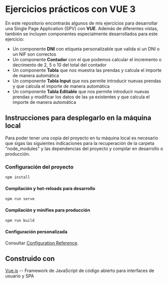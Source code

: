 # Ejercicios prácticos con VUE 3

En este repositorio encontrarás algunos de mis ejercicios para desarrollar una Single Page Application (SPV) con **VUE**. Además de diferentes vistas, también se incluyen componentes especialmente desarrollados para este ejercicio:

* Un componente **DNI** con etiqueta personalizable que valida si un DNI o un NIF son correctos
* Un componente **Contador** con el que podemos calcular el incremento o decrimento de 2, 5 o 10 del total del contador
* Un componente **Tabla** que nos muestra las prendas y calcula el importe de manera automática
* Un componente **Tabla Input** que nos permite introducir nuevas prendas y que calcula el importe de manera automática
* Un componente **Tabla Editable** que nos permite introducir nuevas prendas y modificar los datos de las ya existentes y que calcula el importe de manera automática

## Instrucciones para desplegarlo en la máquina local

Para poder tener una copia del proyecto en tu máquina local es necesario que sigas las siguientes indicaciones para la recuperación de la carpeta "node_modules" y las dependencias del proyecto y compilar en desarrollo o producción.

### Configuración del proyecto
```
npm install
```

#### Compilación y hot-reloads para desarrollo
```
npm run serve
```

#### Compilación y minifies para producción
```
npm run build
```

#### Configuración personalizada
Consultar [Configuration Reference](https://cli.vuejs.org/config/).

## Construido con
[Vue.js](http://vuejs.org) -- Framework de JavaScript de código abierto para interfaces de usuario y SPA
